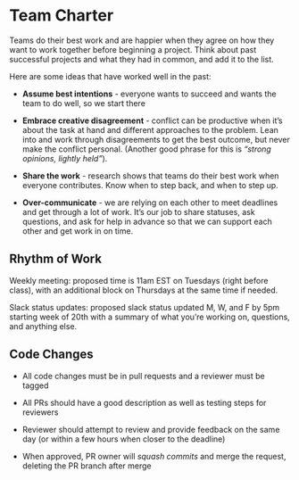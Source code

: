 # Team Charter

Teams do their best work and are happier when they agree on how they want to work together before beginning a project. Think about past successful projects and what they had in common, and add it to the list.

Here are some ideas that have worked well in the past:

- **Assume best intentions** - everyone wants to succeed and wants the team to do well, so we start there

- **Embrace creative disagreement** - conflict can be productive when it’s about the task at hand and different approaches to the problem. Lean into and work through disagreements to get the best outcome, but never make the conflict personal. (Another good phrase for this is _“strong opinions, lightly held”_).

- **Share the work** - research shows that teams do their best work when everyone contributes. Know when to step back, and when to step up.

- **Over-communicate** - we are relying on each other to meet deadlines and get through a lot of work. It’s our job to share statuses, ask questions, and ask for help in advance so that we can support each other and get work in on time.

## Rhythm of Work

Weekly meeting: proposed time is 11am EST on Tuesdays (right before class), with an additional block on Thursdays at the same time if needed.

Slack status updates: proposed slack status updated M, W, and F by 5pm starting week of 20th with a summary of what you’re working on, questions, and anything else. 

## Code Changes

- All code changes must be in pull requests and a reviewer must be tagged

- All PRs should have a good description as well as testing steps for reviewers

- Reviewer should attempt to review and provide feedback on the same day (or within a few hours when closer to the deadline)

- When approved, PR owner will *squash commits* and merge the request, deleting the PR branch after merge



